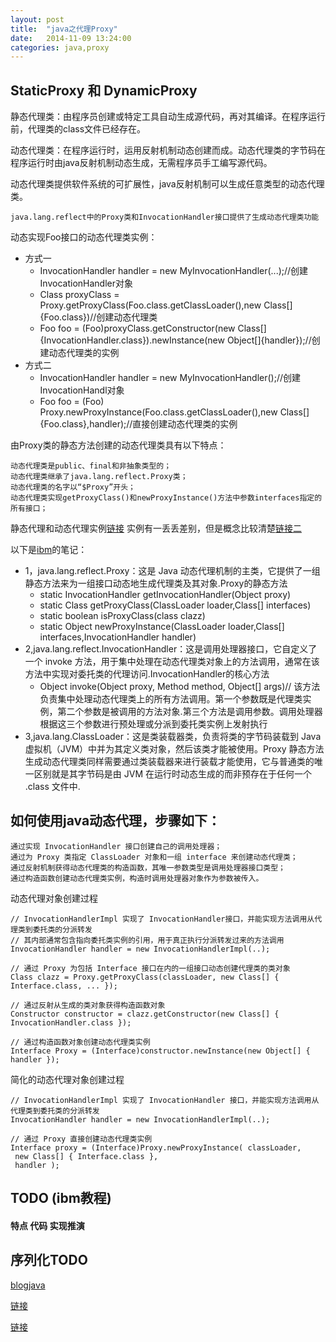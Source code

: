```yaml
---
layout: post
title:  "java之代理Proxy"
date:   2014-11-09 13:24:00
categories: java,proxy
---
```



## StaticProxy 和 DynamicProxy

静态代理类：由程序员创建或特定工具自动生成源代码，再对其编译。在程序运行前，代理类的class文件已经存在。

动态代理类：在程序运行时，运用反射机制动态创建而成。动态代理类的字节码在程序运行时由java反射机制动态生成，无需程序员手工编写源代码。

动态代理类提供软件系统的可扩展性，java反射机制可以生成任意类型的动态代理类。

    java.lang.reflect中的Proxy类和InvocationHandler接口提供了生成动态代理类功能

动态实现Foo接口的动态代理类实例：

- 方式一
    + InvocationHandler handler = new MyInvocationHandler(...);//创建InvocationHandler对象
    + Class proxyClass = Proxy.getProxyClass(Foo.class.getClassLoader(),new Class[]{Foo.class})//创建动态代理类
    + Foo foo = (Foo)proxyClass.getConstructor(new Class[]{InvocationHandler.class}).newInstance(new Object[]{handler});//创建动态代理类的实例
- 方式二
    + InvocationHandler handler = new MyInvocationHandler();//创建InvocationHandl对象
    + Foo foo = (Foo) Proxy.newProxyInstance(Foo.class.getClassLoader(),new Class[]{Foo.class},handler);//直接创建动态代理类的实例

由Proxy类的静态方法创建的动态代理类具有以下特点：

    动态代理类是public、final和非抽象类型的；
    动态代理类继承了java.lang.reflect.Proxy类；
    动态代理类的名字以“$Proxy”开头；
    动态代理类实现getProxyClass()和newProxyInstance()方法中参数interfaces指定的所有接口；

静态代理和动态代理实例[链接](http://blog.csdn.net/lc2470348636/article/details/8928304)
实例有一丢丢差别，但是概念比较清楚[链接二](http://www.cnblogs.com/xiaoluo501395377/p/3383130.html)

以下是[ibm](http://www.ibm.com/developerworks/cn/java/j-lo-proxy1/)的笔记：

- 1，java.lang.reflect.Proxy：这是 Java 动态代理机制的主类，它提供了一组静态方法来为一组接口动态地生成代理类及其对象.Proxy的静态方法
    + static InvocationHandler getInvocationHandler(Object proxy)
    + static Class getProxyClass(ClassLoader loader,Class[] interfaces)
    + static boolean isProxyClass(class clazz)
    + static Object newProxyInstance(ClassLoader loader,Class[] interfaces,InvocationHandler handler)
- 2,java.lang.reflect.InvocationHandler：这是调用处理器接口，它自定义了一个 invoke 方法，用于集中处理在动态代理类对象上的方法调用，通常在该方法中实现对委托类的代理访问.InvocationHandler的核心方法
    + Object invoke(Object proxy, Method method, Object[] args)// 该方法负责集中处理动态代理类上的所有方法调用。第一个参数既是代理类实例，第二个参数是被调用的方法对象.第三个方法是调用参数。调用处理器根据这三个参数进行预处理或分派到委托类实例上发射执行
- 3,java.lang.ClassLoader：这是类装载器类，负责将类的字节码装载到 Java 虚拟机（JVM）中并为其定义类对象，然后该类才能被使用。Proxy 静态方法生成动态代理类同样需要通过类装载器来进行装载才能使用，它与普通类的唯一区别就是其字节码是由 JVM 在运行时动态生成的而非预存在于任何一个 .class 文件中.

## 如何使用java动态代理，步骤如下：

    通过实现 InvocationHandler 接口创建自己的调用处理器；
    通过为 Proxy 类指定 ClassLoader 对象和一组 interface 来创建动态代理类；
    通过反射机制获得动态代理类的构造函数，其唯一参数类型是调用处理器接口类型；
    通过构造函数创建动态代理类实例，构造时调用处理器对象作为参数被传入。

动态代理对象创建过程

    // InvocationHandlerImpl 实现了 InvocationHandler接口，并能实现方法调用从代理类到委托类的分派转发
    // 其内部通常包含指向委托类实例的引用，用于真正执行分派转发过来的方法调用
    InvocationHandler handler = new InvocationHandlerImpl(..); 

    // 通过 Proxy 为包括 Interface 接口在内的一组接口动态创建代理类的类对象
    Class clazz = Proxy.getProxyClass(classLoader, new Class[] { Interface.class, ... }); 

    // 通过反射从生成的类对象获得构造函数对象
    Constructor constructor = clazz.getConstructor(new Class[] { InvocationHandler.class }); 

    // 通过构造函数对象创建动态代理类实例
    Interface Proxy = (Interface)constructor.newInstance(new Object[] { handler });

简化的动态代理对象创建过程

    // InvocationHandlerImpl 实现了 InvocationHandler 接口，并能实现方法调用从代理类到委托类的分派转发
    InvocationHandler handler = new InvocationHandlerImpl(..); 

    // 通过 Proxy 直接创建动态代理类实例
    Interface proxy = (Interface)Proxy.newProxyInstance( classLoader, 
     new Class[] { Interface.class }, 
     handler );

## TODO (ibm教程)

#### 特点 代码 实现推演


## 序列化TODO

[blogjava](http://www.blogjava.net/jiangshachina/archive/2012/02/13/369898.html)

[链接](http://www.ibm.com/developerworks/cn/java/j-5things1/)

[链接](http://www.ibm.com/developerworks/cn/java/j-lo-serial/)

